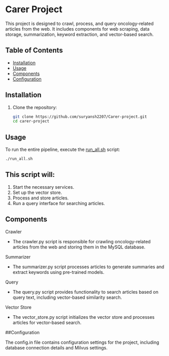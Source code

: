 # Carer Project

This project is designed to crawl, process, and query oncology-related articles from the web. It includes components for web scraping, data storage, summarization, keyword extraction, and vector-based search.

## Table of Contents

- [Installation](#installation)
- [Usage](#usage)
- [Components](#components)
- [Configuration](#configuration)

## Installation

1. Clone the repository:
    ```bash
    git clone https://github.com/suryansh2207/Carer-project.git
    cd carer-project
    ```
    
## Usage

To run the entire pipeline, execute the [run_all.sh](http://_vscodecontentref_/1) script:
```bash
./run_all.sh
```

## This script will:

1. Start the necessary services.
2. Set up the vector store.
3. Process and store articles.
4. Run a query interface for searching articles.

## Components

Crawler
- The crawler.py script is responsible for crawling oncology-related articles from the web and storing them in the MySQL database.

Summarizer
- The summarizer.py script processes articles to generate summaries and extract keywords using pre-trained models.

Query
- The query.py script provides functionality to search articles based on query text, including vector-based similarity search.

Vector Store
- The vector_store.py script initializes the vector store and processes articles for vector-based search.

##Configuration

The config.in file contains configuration settings for the project, including database connection details and Milvus settings.

